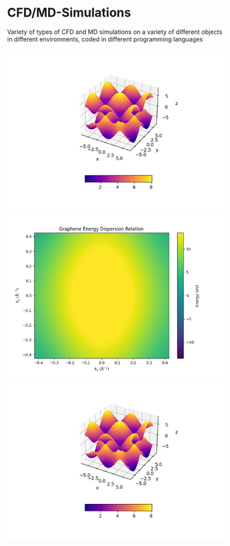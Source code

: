 # CFD/MD-Simulations
Variety of types of CFD and MD simulations on a variety of different objects in different environments, coded in different programming languages

<center>

<img src="Images/Figure_1.png" alt="3D Graphene Energy Graph">

<img src="Images/Figure_2.png" alt="2D Graphene Energy Graph">

<img src="Images/Figure_3.png" alt="3D Graphene Energy Graph">

</center>
